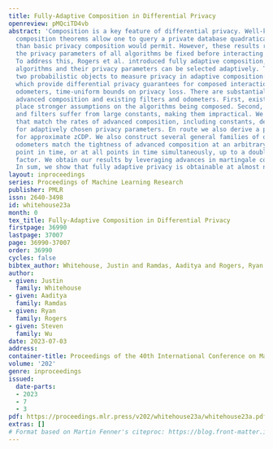 ```yaml
---
title: Fully-Adaptive Composition in Differential Privacy
openreview: pMQciTD4vb
abstract: 'Composition is a key feature of differential privacy. Well-known advanced
  composition theorems allow one to query a private database quadratically more times
  than basic privacy composition would permit. However, these results require that
  the privacy parameters of all algorithms be fixed before interacting with the data.
  To address this, Rogers et al. introduced fully adaptive composition, wherein both
  algorithms and their privacy parameters can be selected adaptively. They defined
  two probabilistic objects to measure privacy in adaptive composition: privacy filters,
  which provide differential privacy guarantees for composed interactions, and privacy
  odometers, time-uniform bounds on privacy loss. There are substantial gaps between
  advanced composition and existing filters and odometers. First, existing filters
  place stronger assumptions on the algorithms being composed. Second, these odometers
  and filters suffer from large constants, making them impractical. We construct filters
  that match the rates of advanced composition, including constants, despite allowing
  for adaptively chosen privacy parameters. En route we also derive a privacy filter
  for approximate zCDP. We also construct several general families of odometers. These
  odometers match the tightness of advanced composition at an arbitrary, preselected
  point in time, or at all points in time simultaneously, up to a doubly-logarithmic
  factor. We obtain our results by leveraging advances in martingale concentration.
  In sum, we show that fully adaptive privacy is obtainable at almost no loss.'
layout: inproceedings
series: Proceedings of Machine Learning Research
publisher: PMLR
issn: 2640-3498
id: whitehouse23a
month: 0
tex_title: Fully-Adaptive Composition in Differential Privacy
firstpage: 36990
lastpage: 37007
page: 36990-37007
order: 36990
cycles: false
bibtex_author: Whitehouse, Justin and Ramdas, Aaditya and Rogers, Ryan and Wu, Steven
author:
- given: Justin
  family: Whitehouse
- given: Aaditya
  family: Ramdas
- given: Ryan
  family: Rogers
- given: Steven
  family: Wu
date: 2023-07-03
address: 
container-title: Proceedings of the 40th International Conference on Machine Learning
volume: '202'
genre: inproceedings
issued:
  date-parts:
  - 2023
  - 7
  - 3
pdf: https://proceedings.mlr.press/v202/whitehouse23a/whitehouse23a.pdf
extras: []
# Format based on Martin Fenner's citeproc: https://blog.front-matter.io/posts/citeproc-yaml-for-bibliographies/
---
```

